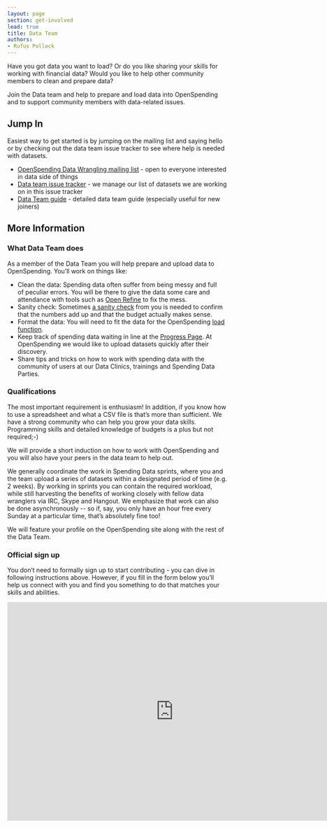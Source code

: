 ```yaml
---
layout: page
section: get-involved
lead: true
title: Data Team
authors:
- Rufus Pollock
---
```


Have you got data you want to load? Or do you like sharing your skills
for working with financial data? Would you like to help other
community members to clean and prepare data?

Join the Data team and help to prepare and load data into OpenSpending
and to support community members with data-related issues.

## Jump In

Easiest way to get started is by jumping on the mailing list and
saying hello or by checking out the data team issue tracker to see
where help is needed with datasets.

* [OpenSpending Data Wrangling mailing list][list] - open to everyone interested in data side of things
* [Data team issue tracker][datatoload] - we manage our list of datasets we are working on in this issue tracker
* [Data Team guide][guide] - detailed data team guide (especially useful for new joiners)

[list]: http://lists.okfn.org/mailman/listinfo/os-datawrangling
[datatoload]: https://github.com/openspending/datatoload
[guide]: https://docs.google.com/a/okfn.org/document/d/1q_L4JC8KwpOg51BgWXhJvQD39o8GZ1c4O6rAhdVm9ro/edit

## More Information

### What Data Team does

As a member of the Data Team you will help prepare and upload data to
OpenSpending. You’ll work on things like:

* Clean the data: Spending data often suffer from being messy and full of peculiar errors. You will be there to give the data some care and attendance with tools such as <a href="http://schoolofdata.org/handbook/recipes/cleaning-data-with-refine/">Open Refine</a> to fix the mess.
* Sanity check: Sometimes <a href="http://blog.okfn.org/2013/04/22/reinhart-rogoff-revisited-why-we-need-open-data-in-economics/">a sanity check</a> from you is needed to confirm that the numbers add up and that the budget actually makes sense.
* Format the data: You will need to fit the data for the OpenSpending <a href="http://openspending.org/help/data-loading.html">load function</a>.
* Keep track of spending data waiting in line at the <a href="http://progress.openspending.org/">Progress Page</a>. At OpenSpending we would like to upload datasets quickly after their discovery.
* Share tips and tricks on how to work with spending data with the community of users at our Data Clinics, trainings and Spending Data Parties.

### Qualifications

The most important requirement is enthusiasm! In addition, if you know
how to use a spreadsheet and what a CSV file is that’s more than
sufficient. We have a strong community who can help you grow your data
skills. Programming skills and detailed knowledge of budgets is a plus
but not required;-)

We will provide a short induction on how to work with OpenSpending and
you will also have your peers in the data team to help out.

We generally coordinate the work in Spending Data sprints, where you
and the team upload a series of datasets within a designated period of
time (e.g. 2 weeks). By working in sprints you can contain the
required workload, while still harvesting the benefits of working
closely with fellow data wranglers via IRC, Skype and Hangout. We
emphasize that work can also be done asynchronously -- so if, say, you
only have an hour free every Sunday at a particular time, that’s
absolutely fine too!

We will feature your profile on the OpenSpending site along with the
rest of the Data Team.

### Official sign up

You don’t need to formally sign up to start contributing - you can
dive in following instructions above. However, if you fill in the form
below you’ll help us connect with you and find you something to do
that matches your skills and abilities.

<iframe src="https://docs.google.com/forms/d/1tII-yDkLwgW9UIEBf6r0b_kvJgj4x6yGOJGLBBzJHbs/viewform?embedded=true" width="760" height="500" frameborder="0" marginheight="0" marginwidth="0">Loading...</iframe>
